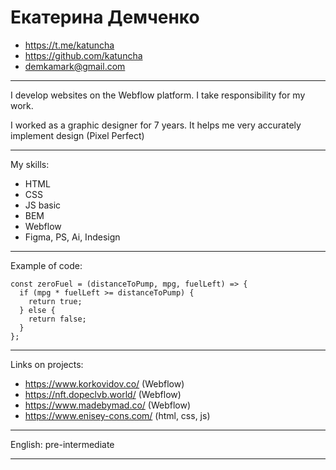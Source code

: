 # Екатерина Демченко

* https://t.me/katuncha
* https://github.com/katuncha
* demkamark@gmail.com
-----




I develop websites on the Webflow platform.
I take responsibility for my work.

I worked as a graphic designer for 7 years.
It helps me very accurately implement design (Pixel Perfect)

----

My skills:
* HTML
* CSS
* JS basic
* BEM
* Webflow
* Figma, PS, Ai, Indesign

----
Example of code:
```
const zeroFuel = (distanceToPump, mpg, fuelLeft) => {
  if (mpg * fuelLeft >= distanceToPump) {
    return true;
  } else {
    return false;
  }
};
```

----
Links on projects:
* https://www.korkovidov.co/
(Webflow)
* https://nft.dopeclvb.world/
(Webflow)
* https://www.madebymad.co/
(Webflow)
* https://www.enisey-cons.com/
(html, css, js)

----

English: pre-intermediate

----
